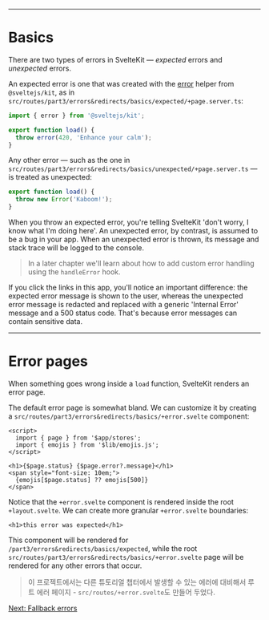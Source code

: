 ------
# **Basics**
There are two types of errors in SvelteKit — _expected_ errors and _unexpected_ errors.

An expected error is one that was created with the [error](https://kit.svelte.dev/docs/modules#sveltejs-kit-error) helper from `@sveltejs/kit`, as in <code data-file="src/routes/part3/errors&redirects/basics/expected/+page.server.ts">src/routes/part3/errors&redirects/basics/expected/+page.server.ts</code>:
```js title="src/routes/part3/errors&redirects/basics/expected/+page.server.ts"
import { error } from '@sveltejs/kit';

export function load() {
  throw error(420, 'Enhance your calm');
}
```
Any other error — such as the one in <code data-file="./unexpected/+page.server.ts">src/routes/part3/errors&redirects/basics/unexpected/+page.server.ts</code> — is treated as unexpected:
```js title="src/routes/part3/errors&redirects/basics/unexpected/+page.server.ts"
export function load() {
  throw new Error('Kaboom!');
}
```
When you throw an expected error, you're telling SvelteKit 'don't worry, I know what I'm doing here'. An unexpected error, by contrast, is assumed to be a bug in your app. When an unexpected error is thrown, its message and stack trace will be logged to the console.
> In a later chapter we'll learn about how to add custom error handling using the `handleError` hook.

If you click the links in this app, you'll notice an important difference: the expected error message is shown to the user, whereas the unexpected error message is redacted and replaced with a generic 'Internal Error' message and a 500 status code. That's because error messages can contain sensitive data.

------
# **Error pages**
When something goes wrong inside a `load` function, SvelteKit renders an error page.

The default error page is somewhat bland. We can customize it by creating a <code data-file="./+error.svelte">src/routes/part3/errors&redirects/basics/+error.svelte</code> component:
```svelte title="src/routes/part3/errors&redirects/basics/+error.svelte"
<script>
  import { page } from '$app/stores';
  import { emojis } from '$lib/emojis.js';
</script>

<h1>{$page.status} {$page.error?.message}</h1>
<span style="font-size: 10em;">
  {emojis[$page.status] ?? emojis[500]}
</span>
```
Notice that the `+error.svelte` component is rendered inside the root `+layout.svelte`. We can create more granular `+error.svelte` boundaries:
```svelte title="src/routes/part3/errors&redirects/basics/expected/+error.svelte"
<h1>this error was expected</h1>
```
This component will be rendered for `/part3/errors&redirects/basics/expected`, while the root <code data-file="./+error.svelte">src/routes/part3/errors&redirects/basics/+error.svelte</code> page will be rendered for any other errors that occur.
> 이 프로젝트에서는 다른 튜토리얼 챕터에서 발생할 수 있는 에러에 대비해서 루트 에러 페이지 - <code data-file="src/routes/+error.svelte">src/routes/+error.svelte</code>도 만들어 두었다.

[Next: Fallback errors](/part3/errors&redirects/fallback-errors)
